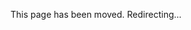 This page has been moved. Redirecting...

<script>
    window.location.href = '/authentication/';
</script>
